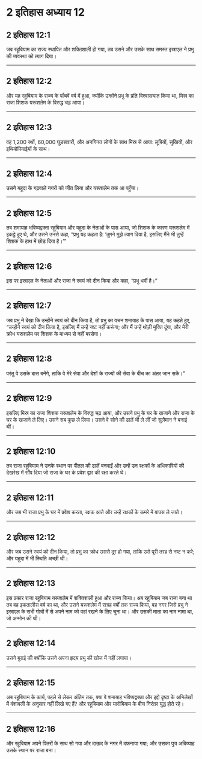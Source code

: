 # 2 इतिहास अध्याय 12

## 2 इतिहास 12:1

जब रहूबियाम का राज्य स्थापित और शक्तिशाली हो गया, तब उसने और उसके साथ समस्त इस्राएल ने प्रभु की व्यवस्था को त्याग दिया।

---

## 2 इतिहास 12:2

और यह रहूबियाम के राज्य के पाँचवें वर्ष में हुआ, क्योंकि उन्होंने प्रभु के प्रति विश्वासघात किया था, मिस्र का राजा शिशक यरूशलेम के विरुद्ध चढ़ आया।

---

## 2 इतिहास 12:3

वह 1,200 रथों, 60,000 घुड़सवारों, और अनगिनत लोगों के साथ मिस्र से आया: लूबियों, सुखियों, और इथियोपियाईयों के साथ।

---

## 2 इतिहास 12:4

उसने यहूदा के गढ़वाले नगरों को जीत लिया और यरूशलेम तक आ पहुँचा।

---

## 2 इतिहास 12:5

तब शमायाह भविष्यद्वक्ता रहूबियाम और यहूदा के नेताओं के पास आया, जो शिशक के कारण यरूशलेम में इकट्ठे हुए थे, और उसने उनसे कहा, “प्रभु यह कहता है: ‘तुमने मुझे त्याग दिया है, इसलिए मैंने भी तुम्हें शिशक के हाथ में छोड़ दिया है।’”

---

## 2 इतिहास 12:6

इस पर इस्राएल के नेताओं और राजा ने स्वयं को दीन किया और कहा, “प्रभु धर्मी है।”

---

## 2 इतिहास 12:7

जब प्रभु ने देखा कि उन्होंने स्वयं को दीन किया है, तो प्रभु का वचन शमायाह के पास आया, यह कहते हुए, “उन्होंने स्वयं को दीन किया है, इसलिए मैं उन्हें नष्ट नहीं करूंगा; और मैं उन्हें थोड़ी मुक्ति दूंगा, और मेरी क्रोध यरूशलेम पर शिशक के माध्यम से नहीं बरसेगा।

---

## 2 इतिहास 12:8

परंतु वे उसके दास बनेंगे, ताकि वे मेरे सेवा और देशों के राज्यों की सेवा के बीच का अंतर जान सकें।”

---

## 2 इतिहास 12:9

इसलिए मिस्र का राजा शिशक यरूशलेम के विरुद्ध चढ़ आया, और उसने प्रभु के घर के खजाने और राजा के घर के खजाने ले लिए। उसने सब कुछ ले लिया। उसने वे सोने की ढालें भी ले लीं जो सुलैमान ने बनाई थीं।

---

## 2 इतिहास 12:10

तब राजा रहूबियाम ने उनके स्थान पर पीतल की ढालें बनवाईं और उन्हें उन रक्षकों के अधिकारियों की देखरेख में सौंप दिया जो राजा के घर के प्रवेश द्वार की रक्षा करते थे।

---

## 2 इतिहास 12:11

और जब भी राजा प्रभु के घर में प्रवेश करता, रक्षक आते और उन्हें रक्षकों के कमरे में वापस ले जाते।

---

## 2 इतिहास 12:12

और जब उसने स्वयं को दीन किया, तो प्रभु का क्रोध उससे दूर हो गया, ताकि उसे पूरी तरह से नष्ट न करे; और यहूदा में भी स्थिति अच्छी थी।

---

## 2 इतिहास 12:13

इस प्रकार राजा रहूबियाम यरूशलेम में शक्तिशाली हुआ और राज्य किया। अब रहूबियाम जब राजा बना था तब वह इकतालीस वर्ष का था, और उसने यरूशलेम में सत्रह वर्षों तक राज्य किया, वह नगर जिसे प्रभु ने इस्राएल के सभी गोत्रों में से अपने नाम को वहां रखने के लिए चुना था। और उसकी माता का नाम नामा था, जो अम्मोन की थी।

---

## 2 इतिहास 12:14

उसने बुराई की क्योंकि उसने अपना हृदय प्रभु की खोज में नहीं लगाया।

---

## 2 इतिहास 12:15

अब रहूबियाम के कार्य, पहले से लेकर अंतिम तक, क्या वे शमायाह भविष्यद्वक्ता और इद्दो दृष्टा के अभिलेखों में वंशावली के अनुसार नहीं लिखे गए हैं? और रहूबियाम और यारोबियाम के बीच निरंतर युद्ध होते रहे।

---

## 2 इतिहास 12:16

और रहूबियाम अपने पितरों के साथ सो गया और दाऊद के नगर में दफनाया गया; और उसका पुत्र अबिय्याह उसके स्थान पर राजा बना।
